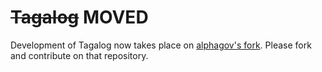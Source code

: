 <del>Tagalog</del> MOVED
========================

Development of Tagalog now takes place on [alphagov's fork][1]. Please fork and
contribute on that repository.

[1]: https://github.com/alphagov/tagalog
